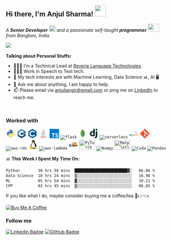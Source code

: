 ## Hi there, I'm Anjul Sharma! <img src="https://raw.githubusercontent.com/TheDudeThatCode/TheDudeThatCode/master/Assets/Hi.gif" width=35 height=35>

<p>
  <em>
    A <b>Senior Developer</b> <img src="https://raw.githubusercontent.com/TheDudeThatCode/TheDudeThatCode/master/Assets/Medal.gif" width=20 height=20> and a passionate self-taught <b>programmer</b> <img src="https://raw.githubusercontent.com/TheDudeThatCode/TheDudeThatCode/master/Assets/Developer.gif" width=35 height=25> from Banglore, India.
  </em>
 </p>


![](https://visitor-badge.glitch.me/badge?page_id=anjul1008)
  
**Talking about Personal Stuffs:**

- 👨🏽‍💻 I’m a Technical Lead at [Reverie Language Technologies](https://reverieinc.com/).
- 👨🏽‍💻 Work in Speech to Text tech.
- 🤔 My tech interests are with  Machine Learning, Data Science 📊, AI 🖥️
- 💬 Ask me about anything, I am happy to help.
- 📫 Please email via anjuljangir@gmail.com or ping me on [LinkedIn](https://www.linkedin.com/in/anjul-sharma-2b16b213a/) to reach me.
<br/> 
</em>

### Worked with 

<code><img height="30" src="https://raw.githubusercontent.com/devicons/devicon/master/icons/python/python-original.svg" title="python"></code>
<code><img height="30" src="https://raw.githubusercontent.com/github/explore/80688e429a7d4ef2fca1e82350fe8e3517d3494d/topics/cpp/cpp.png"></code>
<code><img height="30" src="https://raw.githubusercontent.com/devicons/devicon/master/icons/c/c-plain.svg" title="C"></code>
<code><img height="30" src="https://raw.githubusercontent.com/devicons/devicon/master/icons/java/java-original-wordmark.svg" title="java"></code>
<code><img height="30" src="https://raw.githubusercontent.com/devicons/devicon/master/icons/typescript/typescript-plain.svg" title="typescript"></code>
<code><img height="30" src="https://www.vectorlogo.zone/logos/pocoo_flask/pocoo_flask-icon.svg" title="flask"></code>
<code><img height="30" src="https://raw.githubusercontent.com/devicons/devicon/master/icons/mongodb/mongodb-original.svg" title="mongodb"></code>
<code><img height="30" src="https://raw.githubusercontent.com/devicons/devicon/master/icons/django/django-plain.svg" title="django"></code>
<code><img height="30" src="https://res.cloudinary.com/practicaldev/image/fetch/s--ipV6F4tM--/c_limit%2Cf_auto%2Cfl_progressive%2Cq_auto%2Cw_880/https://raw.githubusercontent.com/serverless/assets/master/Icon/Framework/PNG/Serverless_Framework-icon01.png" title="serverless"></code>
<code><img height="30" src="https://raw.githubusercontent.com/devicons/devicon/master/icons/mysql/mysql-original-wordmark.svg" title="mysql"></code>
<code><img height="30" src="https://raw.githubusercontent.com/devicons/devicon/master/icons/git/git-original.svg" title="git"></code>
<code><img height="30" src="https://cdn.worldvectorlogo.com/logos/aws-rds.svg" title="aws-rds"></code>
<code><img height="30" src="https://raw.githubusercontent.com/devicons/devicon/master/icons/linux/linux-original.svg" title="linux"></code>
<code><img height="30" src="https://cdn.worldvectorlogo.com/logos/aws-lambda-1.svg" title="aws-lambda"></code>
<code><img height="30" src="https://raw.githubusercontent.com/github/explore/80688e429a7d4ef2fca1e82350fe8e3517d3494d/topics/scikit-learn/scikit-learn.png" title="sklearn"></code>
<code><img width="50" height="30" src="https://github.com/valohai/ml-logos/blob/master/pytorch.svg" title="PyTorch"></code>
<code><img height="30" src="https://github.com/valohai/ml-logos/blob/master/numpy-logo.svg" title="Numpy"></code>
<code><img width="50" height="30" src="https://github.com/valohai/ml-logos/blob/master/matplotlib.svg" title="Matplotlib"></code>
<code><img height="30" src="https://github.com/valohai/ml-logos/blob/master/cuda.svg" title="Cuda"></code>
<code><img height="30" src="https://github.com/valohai/ml-logos/blob/master/pandas.svg" title="Pandas"></code>



📊 **This Week I Spent My Time On:**
<!--START_SECTION:waka-->
```text
Python        38 hrs 59 mins  ███████████████████████▓░   66.66 % 
Data Science  10 hrs 24 mins  ▒░░░░░░░░░░░░░░░░░░░░░░░░   16.98 % 
ML            05 hrs 54 mins  ▓░░░░░░░░░░░░░░░░░░░░░░░░   10.21 % 
CPP           03 hrs 45 mins  ▒░░░░░░░░░░░░░░░░░░░░░░░░   06.83 % 
```
<!--END_SECTION:waka-->

If you like what I do, maybe consider buying me a coffee/tea 🥺👉👈

<a href="https://www.buymeacoffee.com/abhisheknaiidu" target="_blank"><img src="https://cdn.buymeacoffee.com/buttons/v2/default-red.png" alt="Buy Me A Coffee" width="150" ></a>



 
 

### Follow me

[![Linkedin Badge](https://img.shields.io/badge/-anjul%20sharma-blue?style=flat-circle&logo=Linkedin&logoColor=white&link=https://www.linkedin.com/in/anjul-sharma-2b16b213a/)](https://www.linkedin.com/in/anjul-sharma-2b16b213a/) [![GitHub Badge](https://img.shields.io/badge/-@anjul1008-24292e?style=flat-circle&labelColor=24292e&logo=github&logoColor=white&link=https://github.com/anjul1008)](https://github.com/anjul1008)
